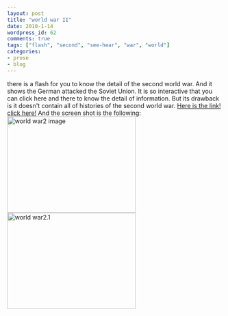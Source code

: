 ```yaml
---
layout: post
title: "world war II"
date: 2010-1-14
wordpress_id: 62
comments: true
tags: ["flash", "second", "see-hear", "war", "world"]
categories:
- prose
- blog
---
```

<meta name="_edit_last" content="1" />
<meta name="views" content="1763" />
there is a flash for you to know the detail of the second world war. And it shows the German attacked the Soviet Union. It is so interactive that you can click here and there to know the detail of information. But its drawback is it doesn't contain all of histories of the second world war.
<a title="war" href="http://english.pobediteli.ru/flash.html?DR=0"> Here is the link! click here!</a>
And the screen shot is the following:
<a href="http://chillyc.info/wp-content/uploads/2010/01/world-war2.jpg"><img class="aligncenter size-medium wp-image-60" title="world war2" src="http://chillyc.info/wp-content/uploads/2010/01/world-war2-300x225.jpg" alt="world war2 image" width="300" height="225" /></a>
<a href="http://chillyc.info/wp-content/uploads/2010/01/world-war2.1.jpg"><img class="aligncenter size-medium wp-image-61" title="world war2.1" src="http://chillyc.info/wp-content/uploads/2010/01/world-war2.1-300x225.jpg" alt="world war2.1" width="300" height="225" /></a>
